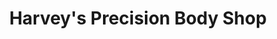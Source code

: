 ---
title: "Harvey's Precision Body Shop"
url: /amarillo/harveys-precision-body-shop/
shop: car repair
---